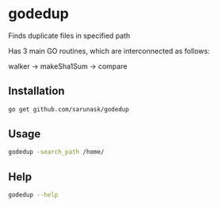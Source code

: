 # godedup
Finds duplicate files in specified path

Has 3 main GO routines, which are interconnected as follows:

walker -> makeSha1Sum -> compare

## Installation

```bash
go get github.com/sarunask/godedup
```

## Usage

```bash
godedup -search_path /home/
```

## Help

```bash
godedup --help
```